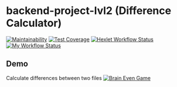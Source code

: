 # backend-project-lvl2 (Difference Calculator)

[![Maintainability](https://api.codeclimate.com/v1/badges/c853fa48f46b29e9bd07/maintainability)](https://codeclimate.com/github/jprestor/backend-project-lvl2/maintainability)
[![Test Coverage](https://api.codeclimate.com/v1/badges/c853fa48f46b29e9bd07/test_coverage)](https://codeclimate.com/github/jprestor/backend-project-lvl2/test_coverage)
[![Hexlet Workflow Status](https://github.com/jprestor/backend-project-lvl2/workflows/hexlet-check/badge.svg)](https://github.com/jprestor/backend-project-lvl2/actions/workflows/hexlet-check.yml)
[![My Workflow Status](https://github.com/jprestor/backend-project-lvl2/actions/workflows/my-workflow.yml/badge.svg)](https://github.com/jprestor/backend-project-lvl2/actions/workflows/my-workflow.yml)

## Demo

Calculate differences between two files
[![Brain Even Game](https://asciinema.org/a/JfaxUdJRtqZnhb2Tgv1v5TBgD.svg)](https://asciinema.org/a/JfaxUdJRtqZnhb2Tgv1v5TBgD)
